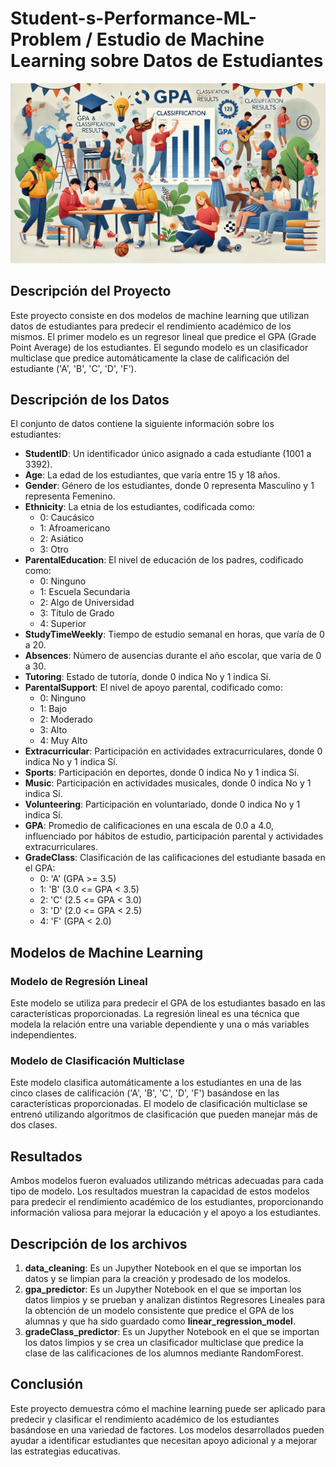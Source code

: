 # Student-s-Performance-ML-Problem / Estudio de Machine Learning sobre Datos de Estudiantes
![](image.png)
## Descripción del Proyecto

Este proyecto consiste en dos modelos de machine learning que utilizan datos de estudiantes para predecir el rendimiento académico de los mismos. El primer modelo es un regresor lineal que predice el GPA (Grade Point Average) de los estudiantes. El segundo modelo es un clasificador multiclase que predice automáticamente la clase de calificación del estudiante ('A', 'B', 'C', 'D', 'F').

## Descripción de los Datos

El conjunto de datos contiene la siguiente información sobre los estudiantes:

- **StudentID**: Un identificador único asignado a cada estudiante (1001 a 3392).
- **Age**: La edad de los estudiantes, que varía entre 15 y 18 años.
- **Gender**: Género de los estudiantes, donde 0 representa Masculino y 1 representa Femenino.
- **Ethnicity**: La etnia de los estudiantes, codificada como:
  - 0: Caucásico
  - 1: Afroamericano
  - 2: Asiático
  - 3: Otro
- **ParentalEducation**: El nivel de educación de los padres, codificado como:
  - 0: Ninguno
  - 1: Escuela Secundaria
  - 2: Algo de Universidad
  - 3: Título de Grado
  - 4: Superior
- **StudyTimeWeekly**: Tiempo de estudio semanal en horas, que varía de 0 a 20.
- **Absences**: Número de ausencias durante el año escolar, que varía de 0 a 30.
- **Tutoring**: Estado de tutoría, donde 0 indica No y 1 indica Sí.
- **ParentalSupport**: El nivel de apoyo parental, codificado como:
  - 0: Ninguno
  - 1: Bajo
  - 2: Moderado
  - 3: Alto
  - 4: Muy Alto
- **Extracurricular**: Participación en actividades extracurriculares, donde 0 indica No y 1 indica Sí.
- **Sports**: Participación en deportes, donde 0 indica No y 1 indica Sí.
- **Music**: Participación en actividades musicales, donde 0 indica No y 1 indica Sí.
- **Volunteering**: Participación en voluntariado, donde 0 indica No y 1 indica Sí.
- **GPA**: Promedio de calificaciones en una escala de 0.0 a 4.0, influenciado por hábitos de estudio, participación parental y actividades extracurriculares.
- **GradeClass**: Clasificación de las calificaciones del estudiante basada en el GPA:
  - 0: 'A' (GPA >= 3.5)
  - 1: 'B' (3.0 <= GPA < 3.5)
  - 2: 'C' (2.5 <= GPA < 3.0)
  - 3: 'D' (2.0 <= GPA < 2.5)
  - 4: 'F' (GPA < 2.0)

## Modelos de Machine Learning

### Modelo de Regresión Lineal

Este modelo se utiliza para predecir el GPA de los estudiantes basado en las características proporcionadas. La regresión lineal es una técnica que modela la relación entre una variable dependiente y una o más variables independientes.

### Modelo de Clasificación Multiclase

Este modelo clasifica automáticamente a los estudiantes en una de las cinco clases de calificación ('A', 'B', 'C', 'D', 'F') basándose en las características proporcionadas. El modelo de clasificación multiclase se entrenó utilizando algoritmos de clasificación que pueden manejar más de dos clases.

## Resultados

Ambos modelos fueron evaluados utilizando métricas adecuadas para cada tipo de modelo. Los resultados muestran la capacidad de estos modelos para predecir el rendimiento académico de los estudiantes, proporcionando información valiosa para mejorar la educación y el apoyo a los estudiantes.

## Descripción de los archivos

1. **data_cleaning**: Es un Jupyther Notebook en el que se importan los datos y se limpian para la creación y prodesado de los modelos.
2. **gpa_predictor**: Es un Jupyther Notebook en el que se importan los datos limpios y se prueban y analizan distintos Regresores Lineales para la obtención de un modelo consistente que predice el GPA de los alumnas y que ha sido guardado como **linear_regression_model**.
3. **gradeClass_predictor**: Es un Jupyther Notebook en el que se importan los datos limpios y se crea un clasificador multiclase que predice la clase de las calificaciones de los alumnos mediante RandomForest.

## Conclusión

Este proyecto demuestra cómo el machine learning puede ser aplicado para predecir y clasificar el rendimiento académico de los estudiantes basándose en una variedad de factores. Los modelos desarrollados pueden ayudar a identificar estudiantes que necesitan apoyo adicional y a mejorar las estrategias educativas.

